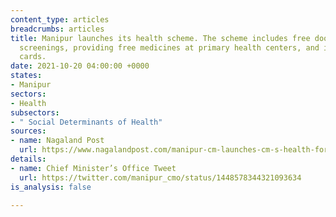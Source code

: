 ```yaml
---
content_type: articles
breadcrumbs: articles
title: Manipur launches its health scheme. The scheme includes free door-to-door health
  screenings, providing free medicines at primary health centers, and issuing health
  cards.
date: 2021-10-20 04:00:00 +0000
states:
- Manipur
sectors:
- Health
subsectors:
- " Social Determinants of Health"
sources:
- name: Nagaland Post
  url: https://www.nagalandpost.com/manipur-cm-launches-cm-s-health-for-all-scheme/242393.html
details:
- name: Chief Minister’s Office Tweet
  url: https://twitter.com/manipur_cmo/status/1448578344321093634
is_analysis: false

---
```

